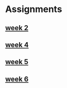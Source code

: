 # Assignments
## [week 2](https://github.com/basvolleberg/assignments/blob/master/Assignment_week_2.ipynb)
## [week 4](https://github.com/basvolleberg/assignments/blob/master/Assignment_week_4.ipynb)
## [week 5](https://github.com/basvolleberg/assignments/blob/master/Assignment_week_5.ipynb)
## [week 6](https://github.com/basvolleberg/assignments/blob/master/assignment4.ipynb)
